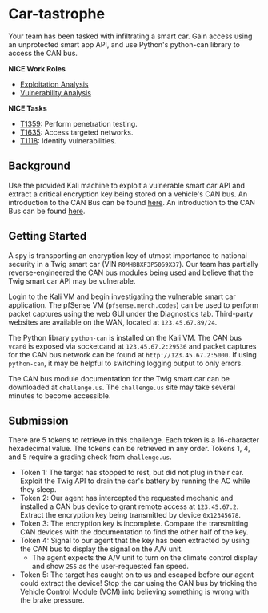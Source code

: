 # Car-tastrophe

Your team has been tasked with infiltrating a smart car. Gain access using an unprotected smart app API, and use Python's python-can library to access the CAN bus.


**NICE Work Roles**

- [Exploitation Analysis](https://niccs.cisa.gov/workforce-development/nice-framework/)
- [Vulnerability Analysis](https://niccs.cisa.gov/workforce-development/nice-framework/)

**NICE Tasks**

- [T1359](https://niccs.cisa.gov/workforce-development/nice-framework/): Perform penetration testing.
- [T1635](https://niccs.cisa.gov/workforce-development/nice-framework/): Access targeted networks.
- [T1118](https://niccs.cisa.gov/workforce-development/nice-framework/): Identify vulnerabilities.

## Background

Use the provided Kali machine to exploit a vulnerable smart car API and extract a critical encryption key being stored on a vehicle's CAN bus. An introduction to the CAN Bus can be found [here](https://www.csselectronics.com/pages/can-bus-simple-intro-tutorial). An introduction to the CAN Bus can be found [here](https://www.csselectronics.com/pages/can-bus-simple-intro-tutorial).

## Getting Started

A spy is transporting an encryption key of utmost importance to national security in a Twig smart car (VIN `R0MHBBXF3P5069X37`). Our team has partially reverse-engineered the CAN bus modules being used and believe that the Twig smart car API may be vulnerable.

Login to the Kali VM and begin investigating the vulnerable smart car application. The pfSense VM (`pfsense.merch.codes`) can be used to perform packet captures using the web GUI under the Diagnostics tab. Third-party websites are available on the WAN, located at `123.45.67.89/24`. 

The Python library `python-can` is installed on the Kali VM. The CAN bus `vcan0` is exposed via socketcand at `123.45.67.2:29536` and packet captures for the CAN bus network can be found at `http://123.45.67.2:5000`. If using `python-can`, it may be helpful to switching logging output to only errors. 

The CAN bus module documentation for the Twig smart car can be downloaded at `challenge.us`. The `challenge.us` site may take several minutes to become accessible.

## Submission

There are 5 tokens to retrieve in this challenge. Each token is a 16-character hexadecimal value. The tokens can be retrieved in any order. Tokens 1, 4, and 5 require a grading check from `challenge.us`.

- Token 1: The target has stopped to rest, but did not plug in their car. Exploit the Twig API to drain the car's battery by running the AC while they sleep.
- Token 2: Our agent has intercepted the requested mechanic and installed a CAN bus device to grant remote access at `123.45.67.2`. Extract the encryption key being transmitted by device `0x12345678`.
- Token 3: The encryption key is incomplete. Compare the transmitting CAN devices with the documentation to find the other half of the key.
- Token 4: Signal to our agent that the key has been extracted by using the CAN bus to display the signal on the A/V unit.
    - The agent expects the A/V unit to turn on the climate control display and show `255` as the user-requested fan speed.
- Token 5: The target has caught on to us and escaped before our agent could extract the device! Stop the car using the CAN bus by tricking the Vehicle Control Module (VCM) into believing something is wrong with the brake pressure.